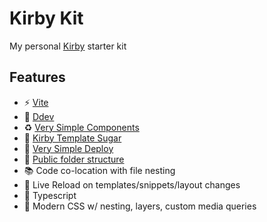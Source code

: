 # Kirby Kit

My personal [Kirby](https://getkirby.com/) starter kit

## Features

- ⚡️ [Vite](https://vitejs.dev/)
- 🐳 [Ddev](https://ddev.com/)
- ♻️ [Very Simple Components](https://github.com/very-simple/components)
- 🍬 [Kirby Template Sugar](https://github.com/arnoson/kirby-template-sugar)
- 🚀 [Very Simple Deploy](https://github.com/very-simple/deploy)
- 📂 [Public folder structure](https://getkirby.com/docs/guide/configuration#custom-folder-setup__public-folder-setup)
- 📚 Code co-location with file nesting
- 🔄 Live Reload on templates/snippets/layout changes
- 🦾 Typescript
- 🎨 Modern CSS w/ nesting, layers, custom media queries
